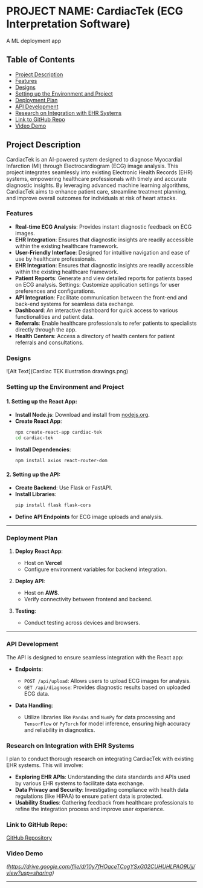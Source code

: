 # PROJECT NAME: CardiacTek (ECG Interpretation Software)

A ML deployment app

## Table of Contents

- [Project Description](#project-description)
- [Features](#features)
- [Designs](#designs)
- [Setting up the Environment and Project](#setting-up-the-environment-and-project)
- [Deployment Plan](#deployment-plan)
- [API Development](#api-development)
- [Research on Integration with EHR Systems](#research-on-integration-with-ehr-systems)
- [Link to GitHub Repo](#link-to-github-repo)
- [Video Demo](#video-demo)

## Project Description
CardiacTek is an AI-powered system designed to diagnose Myocardial Infarction (MI) through Electrocardiogram (ECG) image analysis. This project integrates seamlessly into existing Electronic Health Records (EHR) systems, empowering healthcare professionals with timely and accurate diagnostic insights. By leveraging advanced machine learning algorithms, CardiacTek aims to enhance patient care, streamline treatment planning, and improve overall outcomes for individuals at risk of heart attacks.

### Features
- **Real-time ECG Analysis**: Provides instant diagnostic feedback on ECG images.
- **EHR Integration**: Ensures that diagnostic insights are readily accessible within the existing healthcare framework.
- **User-Friendly Interface**: Designed for intuitive navigation and ease of use by healthcare professionals.
- **EHR Integration**: Ensures that diagnostic insights are readily accessible within the existing healthcare framework.
- **Patient Reports**: Generate and view detailed reports for patients based on ECG analysis.
Settings: Customize application settings for user preferences and configurations.
- **API Integration**: Facilitate communication between the front-end and back-end systems for seamless data exchange.
- **Dashboard**: An interactive dashboard for quick access to various functionalities and patient data.
- **Referrals**: Enable healthcare professionals to refer patients to specialists directly through the app.
- **Health Centers**: Access a directory of health centers for patient referrals and consultations.

### Designs
![Alt Text](Cardiac TEK illustration drawings.png)

### Setting up the Environment and Project

#### 1. **Setting up the React App**:
   - **Install Node.js**: Download and install from [nodejs.org](https://nodejs.org/).
   - **Create React App**:
     ```bash
     npx create-react-app cardiac-tek
     cd cardiac-tek
     ```
   - **Install Dependencies**:
     ```bash
     npm install axios react-router-dom
     ```

#### 2. **Setting up the API**:
   - **Create Backend**: Use Flask or FastAPI.
   - **Install Libraries**:
     ```bash
     pip install flask flask-cors
     ```
   - **Define API Endpoints** for ECG image uploads and analysis.

---

### Deployment Plan

1. **Deploy React App**:
   - Host on **Vercel**
   - Configure environment variables for backend integration.

2. **Deploy API**:
   - Host on  **AWS**.
   - Verify connectivity between frontend and backend.

3. **Testing**:
   - Conduct testing across devices and browsers.

---

### API Development
The API is designed to ensure seamless integration with the React app:

- **Endpoints**:
  - `POST /api/upload`: Allows users to upload ECG images for analysis.
  - `GET /api/diagnose`: Provides diagnostic results based on uploaded ECG data.

- **Data Handling**:
  - Utilize libraries like `Pandas` and `NumPy` for data processing and `TensorFlow` or `PyTorch` for model inference, ensuring high accuracy and reliability in diagnostics.

### Research on Integration with EHR Systems
I plan to conduct thorough research on integrating CardiacTek with existing EHR systems. This will involve:
- **Exploring EHR APIs**: Understanding the data standards and APIs used by various EHR systems to facilitate data exchange.
- **Data Privacy and Security**: Investigating compliance with health data regulations (like HIPAA) to ensure patient data is protected.
- **Usability Studies**: Gathering feedback from healthcare professionals to refine the integration process and improve user experience.

### **Link to GitHub Repo**: 
[GitHub Repository](https://github.com/Praise-Atadja/Mission_Capstone_Project.git)

### Video Demo
*(https://drive.google.com/file/d/10y7fHOqceTCogYSxG02CUHUHLPAO9Ujj/view?usp=sharing)*

---

